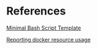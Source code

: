 # References

[Minimal Bash Script Template](https://medium.com/better-programming/my-minimal-safe-bash-script-template-300759114040)

[Reporting docker resource usage](https://medium.com/geekculture/checklist-for-a-clean-efficient-developer-workstation-4a000c83073e)
